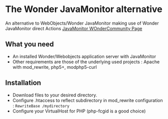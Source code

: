 # The Wonder JavaMonitor alternative

An alternative to WebObjects/Wonder JavaMonitor making use of Wonder JavaMonitor direct Actions [JavaMonitor  WOnderCommunity Page](https://wiki.wocommunity.org/display/documentation/Wonder+JavaMonitor+and+wotaskd)


## What you need

  * An installed Wonder/Webobjects application server with JavaMonitor
  * Other requirements are those of the underlying used projects : Apache with mod_rewrite, php5+, modphp5-curl

## Installation

  * Download files to your desired directory.
  * Configure .htaccess to reflect subdirectory in mod_rewrite configuration : `RewriteBase /mydirectory`
  * Configure your VirtualHost for PHP (php-fcgid is a good choice)
